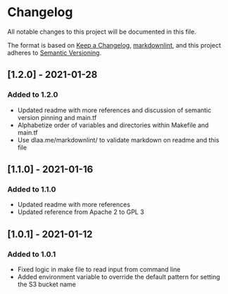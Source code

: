 # Changelog

All notable changes to this project will be documented in this file.

The format is based on [Keep a Changelog](https://keepachangelog.com/en/1.0.0/),
[markdownlint](https://dlaa.me/markdownlint/),
and this project adheres to [Semantic Versioning](https://semver.org/spec/v2.0.0.html).

## [1.2.0] - 2021-01-28

### Added to 1.2.0

- Updated readme with more references and discussion of semantic version pinning and main.tf
- Alphabetize order of variables and directories within Makefile and main.tf
- Use dlaa.me/markdownlint/ to validate markdown on readme and this file

## [1.1.0] - 2021-01-16

### Added to 1.1.0

- Updated readme with more references
- Updated reference from Apache 2 to GPL 3

## [1.0.1] - 2021-01-12

### Added to 1.0.1

- Fixed logic in make file to read input from command line
- Added environment variable to override the default pattern for setting the S3 bucket name
